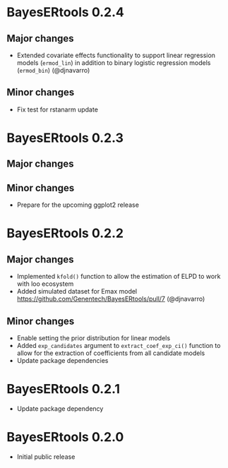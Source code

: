 # BayesERtools 0.2.4

## Major changes

* Extended covariate effects functionality to support linear regression models 
  (`ermod_lin`) in addition to binary logistic regression models (`ermod_bin`)
  (@djnavarro)
  
## Minor changes

* Fix test for rstanarm update

# BayesERtools 0.2.3

## Major changes
  
## Minor changes

* Prepare for the upcoming ggplot2 release

# BayesERtools 0.2.2

## Major changes

* Implemented `kfold()` function to allow the estimation of ELPD to work with
  loo ecosystem
* Added simulated dataset for Emax model
  https://github.com/Genentech/BayesERtools/pull/7 (@djnavarro)
  
## Minor changes

* Enable setting the prior distribution for linear models
* Added `exp_candidates` argument to `extract_coef_exp_ci()` function to allow
  for the extraction of coefficients from all candidate models
* Update package dependencies

# BayesERtools 0.2.1

* Update package dependency

# BayesERtools 0.2.0

* Initial public release
